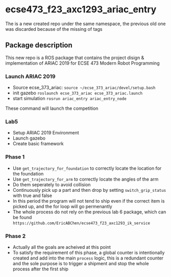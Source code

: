 # ecse473_f23_axc1293_ariac_entry
The is a new created repo under the same namespace, the previous old one was discarded because of the missing of tags

## Package description
This new repo is a ROS package that contains the project disign & implementation of ARIAC 2019 for ECSE 473 Modern Robot Programming

### Launch ARIAC 2019

- Source ecse_373_ariac: `source ~/ecse_373_ariac/devel/setup.bash`
- init gazebo `roslaunch ecse_373_ariac ecse_373_ariac.launch`
- start simulation `rosrun ariac_entry ariac_entry_node`

These command will launch the competition


### Lab5

- Setup ARIAC 2019 Environment
- Launch gazebo
- Create basic framework

### Phase 1

- Use `get_trajectory_for_foundation` to correctly locate the location for the foundation
- Use `get_trajectory_for_arm` to correctly locate the angles of the arm
- Do them seperately to avoid collision
- Continuously pick up a part and then drop by setting `switch_grip_status` with true and false
- In this period the program will not tend to ship even if the correct item is picked up, and the for loop will go permenantly
- The whole process do not rely on the previous lab 6 package, which can be found `https://github.com/EricABChen/ecse473_f23_axc1293_ik_service`


### Phase 2

- Actually all the goals are acheived at this point
- To satisfy the requirement of this phase, a global counter is intentionally created and add into the main `process` logic, this is a redundant counter and the sole purpose is to trigger a shipment and stop the whole process after the first ship
